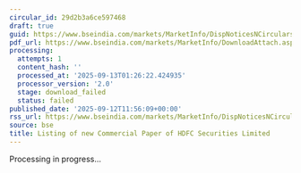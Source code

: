 ```yaml
---
circular_id: 29d2b3a6ce597468
draft: true
guid: https://www.bseindia.com/markets/MarketInfo/DispNoticesNCirculars.aspx?Noticeid={CFAD6BA7-E1A1-4FC3-BA64-01DCC0752834}&noticeno=20250912-73&dt=09/12/2025&icount=73&totcount=103&flag=0
pdf_url: https://www.bseindia.com/markets/MarketInfo/DownloadAttach.aspx?id=20250912-73&attachedId=
processing:
  attempts: 1
  content_hash: ''
  processed_at: '2025-09-13T01:26:22.424935'
  processor_version: '2.0'
  stage: download_failed
  status: failed
published_date: '2025-09-12T11:56:09+00:00'
rss_url: https://www.bseindia.com/markets/MarketInfo/DispNoticesNCirculars.aspx?Noticeid={CFAD6BA7-E1A1-4FC3-BA64-01DCC0752834}&noticeno=20250912-73&dt=09/12/2025&icount=73&totcount=103&flag=0
source: bse
title: Listing of new Commercial Paper of HDFC Securities Limited
---
```


Processing in progress...